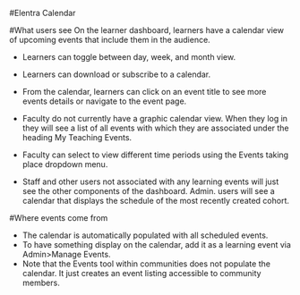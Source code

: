 #Elentra Calendar

#What users see
On the learner dashboard, learners have a calendar view of upcoming events that include them in the audience.  

* Learners can toggle between day, week, and month view.
* Learners can download or subscribe to a calendar.
* From the calendar, learners can click on an event title to see more events details or navigate to the event page.

* Faculty do not currently have a graphic calendar view.  When they log in they will see a list of all events with which they are associated under the heading My Teaching Events.
* Faculty can select to view different time periods using the Events taking place dropdown menu.

* Staff and other users not associated with any learning events will just see the other components of the dashboard.  Admin. users will see a calendar that displays the schedule of the most recently created cohort.

#Where events come from
* The calendar is automatically populated with all scheduled events.
* To have something display on the calendar, add it as a learning event via Admin>Manage Events.  
* Note that the Events tool within communities does not populate the calendar.  It just creates an event listing accessible to community members.
